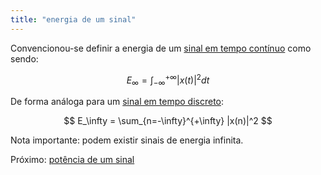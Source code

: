 ```yaml
---
title: "energia de um sinal"
---
```



Convencionou-se definir a energia de um [sinal em tempo contínuo](aulas/aula01/ss-sin-conc/sinal%20em%20tempo%20contínuo.md) como sendo:

$$E_\infty = \int_{-\infty}^{+\infty} |x(t)|^2 dt$$

De forma análoga para um [sinal em tempo discreto](aulas/aula01/ss-sin-conc/sinal%20em%20tempo%20discreto.md):

$$ E_\infty = \sum_{n=-\infty}^{+\infty} |x(n)|^2 $$

Nota importante: podem existir sinais de energia infinita.

Próximo: [potência de um sinal](aulas/aula01/ss-sin-conc/potência%20de%20um%20sinal.md)

